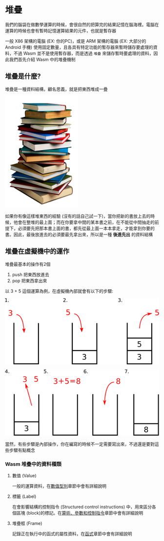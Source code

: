 # 堆疊

我們的腦袋在做數學運算的時候，會很自然的把算完的結果記憶在腦海裡。電腦在運算的時候也會有暫時記憶運算結果的元件，也就是暫存器

一般 X86 架構的電腦 \(EX: 你的PC\)，或是 ARM 架構的電腦 \(EX: 大部分的 Android 手機\) 使用固定數量，且各具有特定功能的暫存器來暫時儲存要處理的資料，不過 Wasm 並不是使用暫存器，而是透過 `堆疊` 來儲存暫時要處理的資料，因此我們首先介紹 Wasm 中的堆疊機制

## 堆疊是什麼?

堆疊是一種資料結構，顧名思義，就是把東西堆成一疊

![&#x5806;&#x758A;&#x5716;](.gitbook/assets/stackbook.png)

如果你有像這樣堆東西的經驗 \(沒有的話自己試一下\)，當你把新的書放上去的時候，他會在整堆的最上面；而在你要拿中間的某本書之前，在不能從中間抽走的前提下，必須要先把那本書上面的書，都先從最上面一本本拿走，才能拿到你要的書。因此，最後放進去的必須要最先拿出來，所以是一種 **後進先出** 的資料結構

## 堆疊在虛擬機中的運作

堆疊最基本的操作有2個

1. push 把東西放進去
2. pop 把東西拿出來

以 3 + 5 這個運算為例，在虛擬機內部就會有以下的步驟:

![&#x5806;&#x758A;&#x904B;&#x7B97;&#x5716;1](.gitbook/assets/stackop1.png)

![&#x5806;&#x758A;&#x904B;&#x7B97;&#x5716;2](.gitbook/assets/stackop2.png)

當然，有些步驟是內部操作，你在編寫的時候不一定需要寫出來，不過還是要對這些步驟有點概念

### Wasm 堆疊中的資料種類

1. 數值 \(Value\)

   一般的運算資料，在[數值型別](value.md)章節中會有詳細說明

2. 標籤 \(Label\)

   在會影響結構的控制指令 \(Structured control instructions\) 中，用來區分各個區塊 \(block\)的標記。在[算術、參數和控制指令](simple-instructions.md)章節中會有詳細說明

3. 堆疊框 \(Frame\)

   記錄正在執行中的函式的屬性資料，在[函式](store/function.md)章節中會有詳細說明

